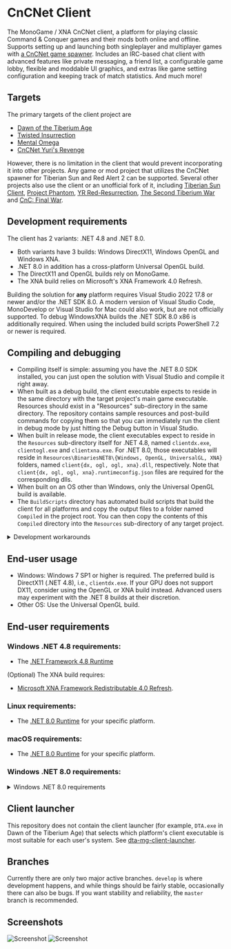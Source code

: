 # CnCNet Client

The MonoGame / XNA CnCNet client, a platform for playing classic Command & Conquer games and their mods both online and offline. Supports setting up and launching both singleplayer and multiplayer games with [a CnCNet game spawner](https://github.com/CnCNet/ts-patches). Includes an IRC-based chat client with advanced features like private messaging, a friend list, a configurable game lobby, flexible and moddable UI graphics, and extras like game setting configuration and keeping track of match statistics. And much more!

## Targets

The primary targets of the client project are
* [Dawn of the Tiberium Age](https://www.moddb.com/mods/the-dawn-of-the-tiberium-age)
* [Twisted Insurrection](https://www.moddb.com/mods/twisted-insurrection)
* [Mental Omega](https://www.moddb.com/mods/mental-omega)
* [CnCNet Yuri's Revenge](https://cncnet.org/yuris-revenge)

However, there is no limitation in the client that would prevent incorporating it into other projects. Any game or mod project that utilizes the CnCNet spawner for Tiberian Sun and Red Alert 2 can be supported. Several other projects also use the client or an unofficial fork of it, including [Tiberian Sun Client](https://www.moddb.com/mods/tiberian-sun-client), [Project Phantom](https://www.moddb.com/mods/project-phantom), [YR Red-Resurrection](https://www.moddb.com/mods/yr-red-resurrection), [The Second Tiberium War](https://www.moddb.com/mods/the-second-tiberium-war) and [CnC: Final War](https://www.moddb.com/mods/cncfinalwar).

## Development requirements

The client has 2 variants: .NET 4.8 and .NET 8.0.
* Both variants have 3 builds: Windows DirectX11, Windows OpenGL and Windows XNA.
* .NET 8.0 in addition has a cross-platform Universal OpenGL build.
* The DirectX11 and OpenGL builds rely on MonoGame.
* The XNA build relies on Microsoft's XNA Framework 4.0 Refresh.

Building the solution for **any** platform requires Visual Studio 2022 17.8 or newer and/or the .NET SDK 8.0. A modern version of Visual Studio Code, MonoDevelop or Visual Studio for Mac could also work, but are not officially supported.
To debug WindowsXNA builds the .NET SDK 8.0 x86 is additionally required.
When using the included build scripts PowerShell 7.2 or newer is required.

## Compiling and debugging

* Compiling itself is simple: assuming you have the .NET 8.0 SDK installed, you can just open the solution with Visual Studio and compile it right away.
* When built as a debug build, the client executable expects to reside in the same directory with the target project's main game executable. Resources should exist in a "Resources" sub-directory in the same directory. The repository contains sample resources and post-build commands for copying them so that you can immediately run the client in debug mode by just hitting the Debug button in Visual Studio.
* When built in release mode, the client executables expect to reside in the `Resources` sub-directory itself for .NET 4.8, named `clientdx.exe`, `clientogl.exe` and `clientxna.exe`. For .NET 8.0, those executables will reside in `Resources\BinariesNET8\{Windows, OpenGL, UniversalGL, XNA}` folders, named `client{dx, ogl, ogl, xna}.dll`, respectively. Note that `client{dx, ogl, ogl, xna}.runtimeconfig.json` files are required for the corresponding dlls.
* When built on an OS other than Windows, only the Universal OpenGL build is available.
* The `BuildScripts` directory has automated build scripts that build the client for all platforms and copy the output files to a folder named `Compiled` in the project root. You can then copy the contents of this `Compiled` directory into the `Resources` sub-directory of any target project.

<details>
  <summary>Development workarounds</summary>

* If you switch among different solution configurations in Visual Studio (e.g. switch to `TSUniversalGLRelease` from `AresWindowsDXDebug`), especially switching between .NET 4.8 and .NET 8.0 variants, it is recommended to restart Visual Studio after switching configurations to prevent unexpected error messages. If restarting Visual Studio do not work as intended, try deleting all `obj` folders in each project. Due to the same reason, it is advised to close Visual Studio when building the client using the scripts in `BuildScripts` folder.
* Some dependencies are stored in `References` folder instead of the official NuGet source. This folder is also useful if you are working on modifying a dependency and debugging in your local machine without publishing the modification to NuGet. However, if you have replaced the `.(s)nupkg` files of a package, without altering the package version, be sure to remove the corresponding package from `%USERPROFILE%\.nuget\packages` folder to purge the old version. 
</details>

## End-user usage

* Windows: Windows 7 SP1 or higher is required. The preferred build is DirectX11 (.NET 4.8), i.e., `clientdx.exe`. If your GPU does not support DX11, consider using the OpenGL or XNA build instead. Advanced users may experiment with the .NET 8 builds at their discretion.
* Other OS: Use the Universal OpenGL build.

## End-user requirements

### Windows .NET 4.8 requirements:

* The [.NET Framework 4.8 Runtime](https://dotnet.microsoft.com/en-us/download/dotnet-framework/thank-you/net48-web-installer)

(Optional) The XNA build requires:
* [Microsoft XNA Framework Redistributable 4.0 Refresh](https://www.microsoft.com/en-us/download/details.aspx?id=27598).

### Linux requirements:

* The [.NET 8.0 Runtime](https://dotnet.microsoft.com/en-us/download/dotnet/8.0/runtime?initial-os=linux) for your specific platform.

### macOS requirements:

* The [.NET 8.0 Runtime](https://dotnet.microsoft.com/en-us/download/dotnet/8.0/runtime?initial-os=macos) for your specific platform.

### Windows .NET 8.0 requirements:

<details>
  <summary>Windows .NET 8.0 requirements</summary>

* The [.NET 8.0 Desktop Runtime](https://dotnet.microsoft.com/en-us/download/dotnet/8.0/runtime?initial-os=windows) for your specific platform.

(Optional) The XNA build requires:
* [Microsoft XNA Framework Redistributable 4.0 Refresh](https://www.microsoft.com/en-us/download/details.aspx?id=27598).
* [.NET 8.0 Desktop Runtime x86](https://dotnet.microsoft.com/en-us/download/dotnet/thank-you/runtime-desktop-8.0.0-windows-x86-installer).

Windows 7 SP1 and Windows 8.x additionally require:
* Microsoft Visual C++ 2015-2019 Redistributable [64-bit](https://aka.ms/vs/16/release/vc_redist.x64.exe) / [32-bit](https://aka.ms/vs/16/release/vc_redist.x86.exe).

Windows 7 SP1 additionally requires:
* KB3063858 [64-bit](https://www.microsoft.com/download/details.aspx?id=47442) / [32-bit](https://www.microsoft.com/download/details.aspx?id=47409).
</details>

## Client launcher

This repository does not contain the client launcher (for example, `DTA.exe` in Dawn of the Tiberium Age) that selects which platform's client executable is most suitable for each user's system.
See [dta-mg-client-launcher](https://github.com/CnCNet/dta-mg-client-launcher).

## Branches

Currently there are only two major active branches. `develop` is where development happens, and while things should be fairly stable, occasionally there can also be bugs. If you want stability and reliability, the `master` branch is recommended.

## Screenshots

![Screenshot](cncnetchatlobby.png?raw=true "CnCNet IRC Chat Lobby")
![Screenshot](cncnetgamelobby.png?raw=true "CnCNet Game Lobby")
